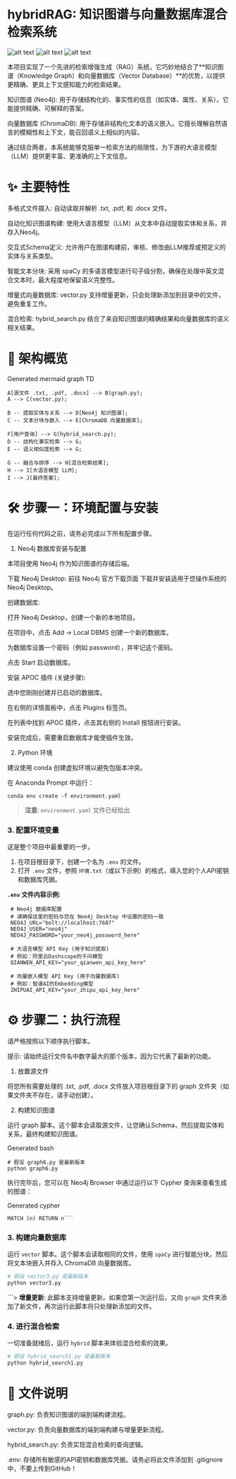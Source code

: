  # hybridRAG: 知识图谱与向量数据库混合检索系统

![alt text](https://img.shields.io/badge/python-3.9%2B-blue)
![alt text](https://img.shields.io/badge/license-MIT-green)
![alt text](https://img.shields.io/badge/status-active-brightgreen)

本项目实现了一个先进的检索增强生成（RAG）系统，它巧妙地结合了**知识图谱（Knowledge Graph）和向量数据库（Vector Database）**的优势，以提供更精确、更具上下文感知能力的检索结果。

知识图谱 (Neo4j): 用于存储结构化的、事实性的信息（如实体、属性、关系）。它能提供精确、可解释的答案。

向量数据库 (ChromaDB): 用于存储非结构化文本的语义嵌入。它擅长理解自然语言的模糊性和上下文，能召回语义上相似的内容。

通过结合两者，本系统能够克服单一检索方法的局限性，为下游的大语言模型（LLM）提供更丰富、更准确的上下文信息。

# ✨ 主要特性

多格式文件摄入: 自动读取并解析 .txt, .pdf, 和 .docx 文件。

自动化知识图谱构建: 使用大语言模型（LLM）从文本中自动提取实体和关系，并存入Neo4j。

交互式Schema定义: 允许用户在图谱构建前，审核、修改由LLM推荐或预定义的实体与关系类型。

智能文本分块: 采用 spaCy 的多语言模型进行句子级分割，确保在处理中英文混合文本时，最大程度地保留语义完整性。

增量式向量数据库: vector.py 支持增量更新，只会处理新添加到目录中的文件，避免重复工作。

混合检索: hybrid_search.py 结合了来自知识图谱的精确结果和向量数据库的语义相关结果。

# 🚀 架构概览
Generated mermaid
graph TD

    A[源文件 .txt, .pdf, .docx] --> B(graph.py);
    A --> C(vector.py);

    B -- 提取实体与关系 --> D[Neo4j 知识图谱];
    C -- 文本分块与嵌入 --> E[ChromaDB 向量数据库];

    F[用户查询] --> G(hybrid_search.py);
    D -- 结构化事实检索 --> G;
    E -- 语义相似度检索 --> G;

    G -- 融合与排序 --> H[混合检索结果];
    H --> I[大语言模型 LLM];
    I --> J[最终答案];

# 🛠️ 步骤一：环境配置与安装

在运行任何代码之前，请务必完成以下所有配置步骤。

1. Neo4j 数据库安装与配置

本项目使用 Neo4j 作为知识图谱的存储后端。

下载 Neo4j Desktop: 前往 Neo4j 官方下载页面 下载并安装适用于您操作系统的 Neo4j Desktop。

创建数据库:

打开 Neo4j Desktop，创建一个新的本地项目。

在项目中，点击 Add -> Local DBMS 创建一个新的数据库。

为数据库设置一个密码（例如 password），并牢记这个密码。

点击 Start 启动数据库。

安装 APOC 插件 (关键步骤):

选中您刚刚创建并已启动的数据库。

在右侧的详情面板中，点击 Plugins 标签页。

在列表中找到 APOC 插件，点击其右侧的 Install 按钮进行安装。

安装完成后，需要重启数据库才能使插件生效。

2. Python 环境

建议使用 conda 创建虚拟环境以避免包版本冲突。

在 Anaconda Prompt 中运行：

```Generated bash
conda env create -f environment.yaml
```
> **注意**:  `environment.yaml` 文件已经给出

### 3. 配置环境变量

这是整个项目中最重要的一步。

1.  在项目根目录下，创建一个名为 `.env` 的文件。
2.  打开 `.env` 文件，参照 `环境.txt`（或以下示例）的格式，填入您的个人API密钥和数据库凭据。

**`.env` 文件内容示例:**
```env
 # Neo4j 数据库配置
 # 请确保这里的密码与您在 Neo4j Desktop 中设置的密码一致
 NEO4J_URL="bolt://localhost:7687"
 NEO4J_USER="neo4j"
 NEO4J_PASSWORD="your_neo4j_password_here"

 # 大语言模型 API Key (用于知识提取)
 # 例如：阿里云Dashscope的千问模型
 QIANWEN_API_KEY="your_qianwen_api_key_here"

 # 向量嵌入模型 API Key (用于向量数据库)
 # 例如：智谱AI的Embedding模型
 ZHIPUAI_API_KEY="your_zhipu_api_key_here"
```
# ⚙️ 步骤二：执行流程

请严格按照以下顺序执行脚本。

提示: 请始终运行文件名中数字最大的那个版本，因为它代表了最新的功能。

1. 放置源文件

将您所有需要处理的 .txt, .pdf, .docx 文件放入项目根目录下的 graph 文件夹（如果文件夹不存在，请手动创建）。

2. 构建知识图谱

运行 graph 脚本。这个脚本会读取源文件，让您确认Schema，然后提取实体和关系，最终构建知识图谱。

Generated bash
```
# 假设 graph6.py 是最新版本
python graph6.py
```
执行完毕后，您可以在 Neo4j Browser 中通过运行以下 Cypher 查询来查看生成的图谱：

Generated cypher
```
MATCH (n) RETURN n```
```
### 3. 构建向量数据库

运行 `vector` 脚本。这个脚本会读取相同的文件，使用 `spaCy` 进行智能分块，然后将文本块嵌入并存入 ChromaDB 向量数据库。

```bash
# 假设 vector3.py 是最新版本
python vector3.py
```
```> **增量更新**: 此脚本支持增量更新。如果您第一次运行后，又向 `graph` 文件夹添加了新文件，再次运行此脚本将只处理新添加的文件。

### 4. 进行混合检索

一切准备就绪后，运行 `hybrid` 脚本来体验混合检索的效果。

```bash
# 假设 hybrid_search1.py 是最新版本
python hybrid_search1.py
```
# 📂 文件说明

graph<N>.py: 负责知识图谱的端到端构建流程。

vector<N>.py: 负责向量数据库的端到端构建与增量更新流程。

hybrid_search<N>.py: 负责实现混合检索的查询逻辑。

.env: 存储所有敏感的API密钥和数据库凭据。请务必将此文件添加到 .gitignore 中，不要上传到GitHub！
